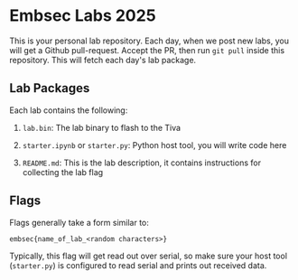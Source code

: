 # Embsec Labs 2025

This is your personal lab repository. Each day, when we post new labs, you will get a Github pull-request. Accept the PR, then run `git pull` inside this repository. This will fetch each day's lab package.

## Lab Packages

Each lab contains the following:

1. `lab.bin`: The lab binary to flash to the Tiva

2. `starter.ipynb` or `starter.py`: Python host tool, you will write code here

3. `README.md`: This is the lab description, it contains instructions for collecting the lab flag

## Flags

Flags generally take a form similar to:

`embsec{name_of_lab_<random characters>}`

Typically, this flag will get read out over serial, so make sure your host tool (`starter.py`) is configured to read serial and prints out received data.


